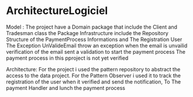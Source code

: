 # ArchitectureLogiciel
Model :
The project have a Domain package that include the Client and Tradesman class 
the Package Infrastructure include the Repository Structure of the PaymentProcess Informations and The Registration User
The Exception UnValideEmail throw an exception when the email is unvailid 
verification of the email sent a validation to start the payment process
The payment process in this pproject is not yet verified 

Architecture:
For the project i used the pattern repository to abstract the access to the data project.
For the Pattern Observer i used it to track the registration of the user when it verified and send the notification,
To The payment Handler and lunch the payment process 
